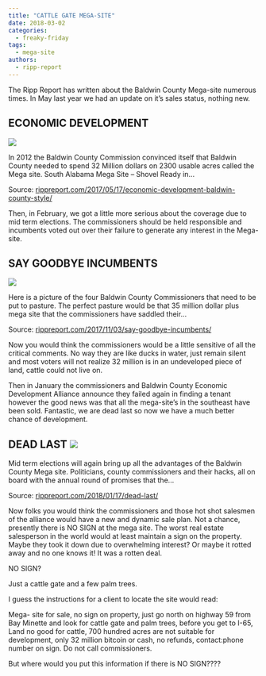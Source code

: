 ```yaml
---
title: "CATTLE GATE MEGA-SITE"
date: 2018-03-02
categories: 
  - freaky-friday
tags: 
  - mega-site
authors: 
  - ripp-report
---
```


The Ripp Report has written about the Baldwin County Mega-site numerous times. In May last year we had an update on it’s sales status, nothing new.

## ECONOMIC DEVELOPMENT

![](https://cdn.rippreport.com/wp-content/uploads/2018/03/mega-site.jpg)

In 2012 the Baldwin County Commission convinced itself that Baldwin County needed to spend 32 Million dollars on 2300 usable acres called the Mega site. South Alabama Mega Site – Shovel Ready in…

Source: [rippreport.com/2017/05/17/economic-development-baldwin-county-style/](https://rippreport.com/economic-development-baldwin-county-style/)

Then, in February, we got a little more serious about the coverage due to mid term elections. The commissioners should be held responsible and incumbents voted out over their failure to generate any interest in the Mega-site.

## SAY GOODBYE INCUMBENTS

![](https://cdn.rippreport.com/wp-content/uploads/2018/03/hand-2415036_960_720.png)

Here is a picture of the four Baldwin County Commissioners that need to be put to pasture. The perfect pasture would be that 35 million dollar plus mega site that the commissioners have saddled their…

Source: [rippreport.com/2017/11/03/say-goodbye-incumbents/](https://rippreport.com/say-goodbye-incumbents/)

Now you would think the commissioners would be a little sensitive of all the critical comments. No way they are like ducks in water, just remain silent and most voters will not realize 32 million is in an undeveloped piece of land, cattle could not live on.

Then in January the commissioners and Baldwin County Economic Development Alliance announce they failed again in finding a tenant however the good news was that all the mega-site’s in the southeast have been sold. Fantastic, we are dead last so now we have a much better chance of development.

## DEAD LAST ![](https://cdn.rippreport.com/wp-content/uploads/2018/03/mega-site1.jpg)

Mid term elections will again bring up all the advantages of the Baldwin County Mega site. Politicians, county commissioners and their hacks, all on board with the annual round of promises that the…

Source: [rippreport.com/2018/01/17/dead-last/](https://rippreport.com/dead-last/)

Now folks you would think the commissioners and those hot shot salesmen of the alliance would have a new and dynamic sale plan. Not a chance, presently there is NO SIGN at the mega site. The worst real estate salesperson in the world would at least maintain a sign on the property. Maybe they took it down due to overwhelming interest? Or maybe it rotted away and no one knows it! It was a rotten deal.

NO SIGN?

Just a cattle gate and a few palm trees.

I guess the instructions for a client to locate the site would read:

Mega- site for sale, no sign on property, just go north on highway 59 from Bay Minette and look for cattle gate and palm trees, before you get to I-65, Land no good for cattle, 700 hundred acres are not suitable for development, only 32 million bitcoin or cash, no refunds, contact:phone number on sign. Do not call commissioners.

But where would you put this information if there is NO SIGN????
